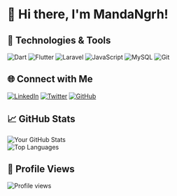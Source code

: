 # 👋 Hi there, I'm MandaNgrh!

## 🚀 Technologies & Tools
![Dart](https://img.shields.io/badge/-Dart-0175C2?style=for-the-badge&logo=dart&logoColor=white)
![Flutter](https://img.shields.io/badge/-Flutter-02569B?style=for-the-badge&logo=flutter&logoColor=white)
![Laravel](https://img.shields.io/badge/-Laravel-FF2D20?style=for-the-badge&logo=laravel&logoColor=white)
![JavaScript](https://img.shields.io/badge/-JavaScript-F7DF1E?style=for-the-badge&logo=javascript&logoColor=black)
![MySQL](https://img.shields.io/badge/-MySQL-4479A1?style=for-the-badge&logo=mysql&logoColor=white)
![Git](https://img.shields.io/badge/-Git-F05032?style=for-the-badge&logo=git&logoColor=white)

## 🌐 Connect with Me
[![LinkedIn](https://img.shields.io/badge/-LinkedIn-0A66C2?style=for-the-badge&logo=linkedin&logoColor=white)](https://linkedin.com/in/MandaNgrh)
[![Twitter](https://img.shields.io/badge/-Twitter-1DA1F2?style=for-the-badge&logo=twitter&logoColor=white)](https://twitter.com/MandaNgrh)
[![GitHub](https://img.shields.io/badge/-GitHub-181717?style=for-the-badge&logo=github&logoColor=white)](https://github.com/MandaNgrh)

## 📈 GitHub Stats
![Your GitHub Stats](https://github-readme-stats.vercel.app/api?username=MandaNgrh&show_icons=true&theme=radical)  
![Top Languages](https://github-readme-stats.vercel.app/api/top-langs/?username=MandaNgrh&layout=compact&theme=radical)

## 👀 Profile Views
![Profile views](https://komarev.com/ghpvc/?username=MandaNgrh&style=flat-square&color=blue)
